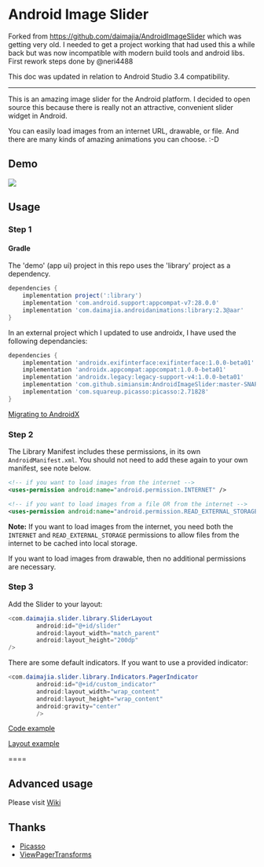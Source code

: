 # Android Image Slider 
<!-- 
[![Build Status](https://travis-ci.org/daimajia/AndroidImageSlider.svg)](https://travis-ci.org/daimajia/AndroidImageSlider)
--> 

Forked from https://github.com/daimajia/AndroidImageSlider which was getting very old. I needed to get a project working that had used this a while back but was now incompatible with modern build tools and android libs. First rework steps done by @neri4488

This doc was updated in relation to Android Studio 3.4 compatibility.

---

This is an amazing image slider for the Android platform. I decided to open source this because there is really not an attractive, convenient slider widget in Android.
 
You can easily load images from an internet URL, drawable, or file. And there are many kinds of amazing animations you can choose. :-D
 
## Demo
 
![](https://raw.githubusercontent.com/simiansim/AndroidImageSlider/develop/demo.gif)


## Usage

### Step 1

#### Gradle

The 'demo' (app ui) project in this repo uses the 'library' project as a dependency. 
```groovy
dependencies {
    implementation project(':library')
    implementation 'com.android.support:appcompat-v7:28.0.0'
    implementation 'com.daimajia.androidanimations:library:2.3@aar'
}
```

In an external project which I updated to use androidx, I have used the following dependancies:
```groovy
dependencies {
    implementation 'androidx.exifinterface:exifinterface:1.0.0-beta01'
    implementation 'androidx.appcompat:appcompat:1.0.0-beta01'
    implementation 'androidx.legacy:legacy-support-v4:1.0.0-beta01'
    implementation 'com.github.simiansim:AndroidImageSlider:master-SNAPSHOT'
    implementation 'com.squareup.picasso:picasso:2.71828'
}
```

[Migrating to AndroidX](https://developer.android.com/jetpack/androidx/migrate)


### Step 2

The Library Manifest includes these permissions, in its own `AndroidManifest.xml`. You should not need to add these again to your own manifest, see note below.

```xml
<!-- if you want to load images from the internet -->
<uses-permission android:name="android.permission.INTERNET" /> 

<!-- if you want to load images from a file OR from the internet -->
<uses-permission android:name="android.permission.READ_EXTERNAL_STORAGE" />
```

**Note:** If you want to load images from the internet, you need both the `INTERNET` and `READ_EXTERNAL_STORAGE` permissions to allow files from the internet to be cached into local storage.

If you want to load images from drawable, then no additional permissions are necessary.

### Step 3

Add the Slider to your layout:
 
```java
<com.daimajia.slider.library.SliderLayout
        android:id="@+id/slider"
        android:layout_width="match_parent"
        android:layout_height="200dp"
/>
```

There are some default indicators. If you want to use a provided indicator:
 
```java
<com.daimajia.slider.library.Indicators.PagerIndicator
        android:id="@+id/custom_indicator"
        android:layout_width="wrap_content"
        android:layout_height="wrap_content"
        android:gravity="center"
        />
```

[Code example](https://github.com/simiansim/AndroidImageSlider/blob/master/demo/src/main/java/com/daimajia/slider/demo/MainActivity.java)

[Layout example](https://github.com/simiansim/AndroidImageSlider/blob/master/demo/src/main/res/layout/activity_main.xml)
 
====
 
## Advanced usage

Please visit [Wiki](https://github.com/daimajia/AndroidImageSlider/wiki)
 
## Thanks

- [Picasso](https://github.com/square/picasso)
- [ViewPagerTransforms](https://github.com/ToxicBakery/ViewPagerTransforms)

